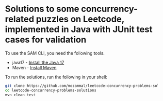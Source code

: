 # Solutions to some concurrency-related puzzles on Leetcode, implemented in Java with JUnit test cases for validation

To use the SAM CLI, you need the following tools.

* java17 - [Install the Java 17](https://docs.aws.amazon.com/corretto/latest/corretto-17-ug/downloads-list.html)
* Maven - [Install Maven](https://maven.apache.org/install.html)

To run the solutions, run the following in your shell:

```bash
git clone https://github.com/mozammal/leetcode-concurrency-problems-solutions.git
cd leetcode-concurrency-problems-solutions
mvn clean test
```